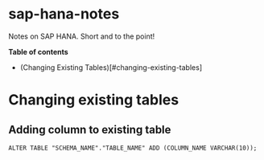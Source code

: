 # sap-hana-notes

Notes on SAP HANA. Short and to the point!

**Table of contents**

- (Changing Existing Tables)[#changing-existing-tables]

# Changing existing tables

## Adding column to existing table

```
ALTER TABLE "SCHEMA_NAME"."TABLE_NAME" ADD (COLUMN_NAME VARCHAR(10));
```
